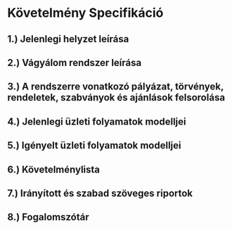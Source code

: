# Követelmény Specifikáció

## 1.) Jelenlegi helyzet leírása

## 2.) Vágyálom rendszer leírása

## 3.) A rendszerre vonatkozó pályázat, törvények, rendeletek, szabványok és ajánlások felsorolása

## 4.) Jelenlegi üzleti folyamatok modelljei

## 5.) Igényelt üzleti folyamatok modelljei

## 6.) Követelménylista

## 7.) Irányított és szabad szöveges riportok

## 8.) Fogalomszótár
